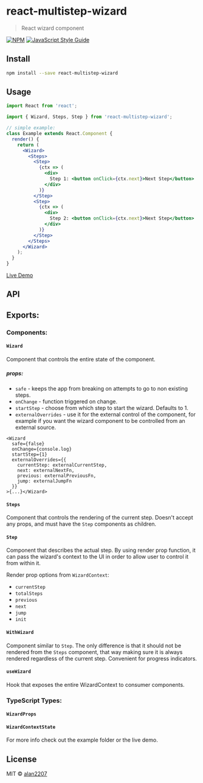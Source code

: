 # react-multistep-wizard

> React wizard component

[![NPM](https://img.shields.io/npm/v/react-multistep-wizard.svg)](https://www.npmjs.com/package/react-multistep-wizard)
[![JavaScript Style Guide](https://img.shields.io/badge/code_style-standard-brightgreen.svg)](https://standardjs.com)

## Install

```bash
npm install --save react-multistep-wizard
```

## Usage

```jsx
import React from 'react';

import { Wizard, Steps, Step } from 'react-multistep-wizard';

// simple example:
class Example extends React.Component {
  render() {
    return (
      <Wizard>
        <Steps>
          <Step>
            {ctx => (
              <div>
                Step 1: <button onClick={ctx.next}>Next Step</button>
              </div>
            )}
          </Step>
          <Step>
            {ctx => (
              <div>
                Step 2: <button onClick={ctx.next}>Next Step</button>
              </div>
            )}
          </Step>
        </Steps>
      </Wizard>
    );
  }
}
```

[Live Demo](https://codesandbox.io/s/mystifying-frog-wpdrk)

## API

## Exports:

### Components:

#### `Wizard`

Component that controls the entire state of the component.

##### props:

- `safe` - keeps the app from breaking on attempts to go to non existing steps.
- `onChange` - function triggered on change.
- `startStep` - choose from which step to start the wizard. Defaults to 1.
- `externalOverrides` - use it for the external control of the component, for
  example if you want the wizard component to be controlled from an external
  source.

```
<Wizard
  safe={false}
  onChange={console.log}
  startStep={1}
  externalOverrides={{
    currentStep: externalCurrentStep,
    next: externalNextFn,
    previous: externalPreviousFn,
    jump: externalJumpFn
  }}
>{...}</Wizard>
```

#### `Steps`

Component that controls the rendering of the current step. Doesn't accept any
props, and must have the `Step` components as children.

#### `Step`

Component that describes the actual step. By using render prop function, it can
pass the wizard's context to the UI in order to allow user to control it from
within it.

Render prop options from `WizardContext`:

- `currentStep`
- `totalSteps`
- `previous`
- `next`
- `jump`
- `init`

#### `WithWizard`

Component similar to `Step`. The only difference is that it should not be
rendered from the `Steps` component, that way making sure it is always rendered
regardless of the current step. Convenient for progress indicators.

#### `useWizard`

Hook that exposes the entire WizardContext to consumer components.

### TypeScript Types:

#### `WizardProps`

#### `WizardContextState`

For more info check out the example folder or the live demo.

## License

MIT © [alan2207](https://github.com/alan2207)
